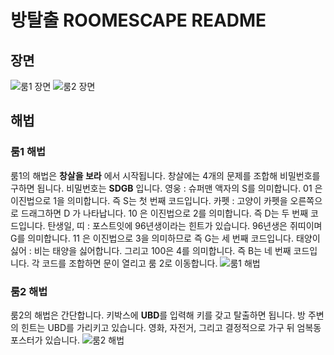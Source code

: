 # 방탈출 ROOMESCAPE README
## 장면 
![룸1 장면](https://user-images.githubusercontent.com/65847457/93019314-30b0ee00-f611-11ea-9628-f61f9d717989.png) 
![룸2 장면](https://user-images.githubusercontent.com/65847457/93019371-7e2d5b00-f611-11ea-89f8-b5400f75e5e3.png)
## 해법
### 룸1 해법
룸1의 해법은 **창살을 보라** 에서 시작됩니다. 창살에는 4개의 문제를 조합해 비밀번호를 구하면 됩니다. 비밀번호는 **SDGB** 입니다.
영웅 : 슈퍼맨 액자의 S를 의미합니다. 01 은 이진법으로 1을 의미합니다. 즉 S는 첫 번째 코드입니다.
카펫 : 고양이 카펫을 오른쪽으로 드래그하면 D 가 나타납니다. 10 은 이진법으로 2를 의미합니다. 즉 D는 두 번째 코드입니다.
탄생일, 띠 : 포스트잇에 96년생이라는 힌트가 있습니다. 96년생은 쥐띠이며 G를 의미합니다. 11 은 이진법으로 3을 의미하므로 즉 G는 세 번째 코드입니다.
태양이싫어 : 비는 태양을 싫어합니다. 그리고 100은 4를 의미합니다. 즉 B는 네 번째 코드입니다.
각 코드를 조합하면 문이 열리고 룸 2로 이동합니다. 
![룸1 해법](https://user-images.githubusercontent.com/65847457/93019318-33134800-f611-11ea-9da8-743d1138c1e1.png)
### 룸2 해법
룸2의 해법은 간단합니다. 키박스에 **UBD**를 입력해 키를 갖고 탈출하면 됩니다.
방 주변의 힌트는 UBD를 가리키고 있습니다. 영화, 자전거, 그리고 결정적으로 가구 뒤 엄복동 포스터가 있습니다.
![룸2 해법](https://user-images.githubusercontent.com/65847457/93019370-7cfc2e00-f611-11ea-8ea7-84dde4cfac91.png)
